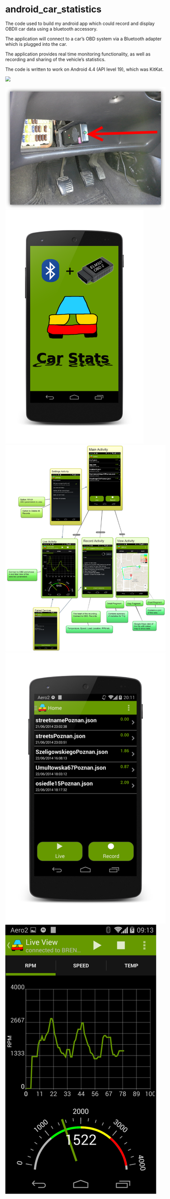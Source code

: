 # android_car_statistics
The code used to build my android app which could record and display OBDII car data using a bluetooth accessory. 

The application will connect to a car’s OBD system via a Bluetooth adapter which is plugged into the car. 

The application provides real time monitoring functionality, as  well as recording and sharing of the vehicle’s statistics.

The code is written to work on Android 4.4 (API level 19), which was KitKat. 

![](https://upload.wikimedia.org/wikipedia/commons/thumb/d/d0/Android_KitKat_logo.svg/200px-Android_KitKat_logo.svg.png)

![](image012.png)
![](image016.png)
![](image018.png)
![](image034.png)
![](image054.png)
